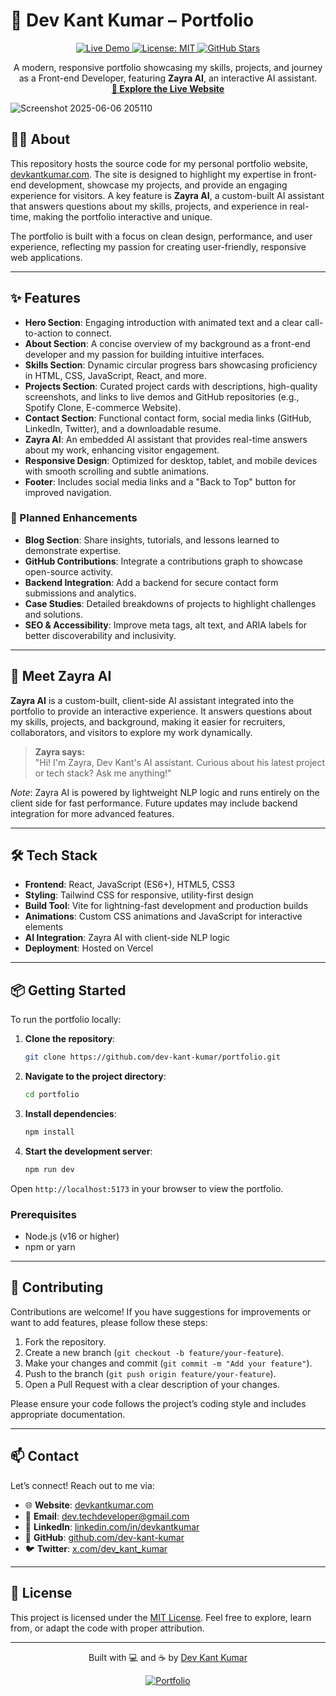 # 💼 Dev Kant Kumar – Portfolio

<p align="center">
  <a href="https://www.devkantkumar.com" target="_blank">
    <img src="https://img.shields.io/badge/Live_Demo-Visit_Now-1E90FF?style=for-the-badge&logo=vercel" alt="Live Demo" />
  </a>
  <a href="https://github.com/dev-kant-kumar/portfolio/blob/main/LICENSE">
    <img src="https://img.shields.io/badge/License-MIT-00CED1?style=for-the-badge" alt="License: MIT" />
  </a>
  <a href="https://github.com/dev-kant-kumar/portfolio">
    <img src="https://img.shields.io/github/stars/dev-kant-kumar/portfolio?style=social" alt="GitHub Stars" />
  </a>
</p>

<p align="center">
  A modern, responsive portfolio showcasing my skills, projects, and journey as a Front-end Developer, featuring <strong>Zayra AI</strong>, an interactive AI assistant.
  <br />
  <a href="https://www.devkantkumar.com" target="_blank"><strong>🔗 Explore the Live Website</strong></a>
</p>

![Screenshot 2025-06-06 205110](https://github.com/user-attachments/assets/64846762-02bb-4ebd-b228-4d6892c8410e)


## 🧑‍💻 About

This repository hosts the source code for my personal portfolio website, [devkantkumar.com](https://www.devkantkumar.com). The site is designed to highlight my expertise in front-end development, showcase my projects, and provide an engaging experience for visitors. A key feature is **Zayra AI**, a custom-built AI assistant that answers questions about my skills, projects, and experience in real-time, making the portfolio interactive and unique.

The portfolio is built with a focus on clean design, performance, and user experience, reflecting my passion for creating user-friendly, responsive web applications.

---

## ✨ Features

- **Hero Section**: Engaging introduction with animated text and a clear call-to-action to connect.
- **About Section**: A concise overview of my background as a front-end developer and my passion for building intuitive interfaces.
- **Skills Section**: Dynamic circular progress bars showcasing proficiency in HTML, CSS, JavaScript, React, and more.
- **Projects Section**: Curated project cards with descriptions, high-quality screenshots, and links to live demos and GitHub repositories (e.g., Spotify Clone, E-commerce Website).
- **Contact Section**: Functional contact form, social media links (GitHub, LinkedIn, Twitter), and a downloadable resume.
- **Zayra AI**: An embedded AI assistant that provides real-time answers about my work, enhancing visitor engagement.
- **Responsive Design**: Optimized for desktop, tablet, and mobile devices with smooth scrolling and subtle animations.
- **Footer**: Includes social media links and a "Back to Top" button for improved navigation.

### 🚀 Planned Enhancements
- **Blog Section**: Share insights, tutorials, and lessons learned to demonstrate expertise.
- **GitHub Contributions**: Integrate a contributions graph to showcase open-source activity.
- **Backend Integration**: Add a backend for secure contact form submissions and analytics.
- **Case Studies**: Detailed breakdowns of projects to highlight challenges and solutions.
- **SEO & Accessibility**: Improve meta tags, alt text, and ARIA labels for better discoverability and inclusivity.

---

## 🧠 Meet Zayra AI

**Zayra AI** is a custom-built, client-side AI assistant integrated into the portfolio to provide an interactive experience. It answers questions about my skills, projects, and background, making it easier for recruiters, collaborators, and visitors to explore my work dynamically.

> **Zayra says:**  
> "Hi! I'm Zayra, Dev Kant's AI assistant. Curious about his latest project or tech stack? Ask me anything!"

*Note*: Zayra AI is powered by lightweight NLP logic and runs entirely on the client side for fast performance. Future updates may include backend integration for more advanced features.

---

## 🛠️ Tech Stack

- **Frontend**: React, JavaScript (ES6+), HTML5, CSS3
- **Styling**: Tailwind CSS for responsive, utility-first design
- **Build Tool**: Vite for lightning-fast development and production builds
- **Animations**: Custom CSS animations and JavaScript for interactive elements
- **AI Integration**: Zayra AI with client-side NLP logic
- **Deployment**: Hosted on Vercel

---

## 📦 Getting Started

To run the portfolio locally:

1. **Clone the repository**:
   ```bash
   git clone https://github.com/dev-kant-kumar/portfolio.git
   ```
2. **Navigate to the project directory**:
   ```bash
   cd portfolio
   ```
3. **Install dependencies**:
   ```bash
   npm install
   ```
4. **Start the development server**:
   ```bash
   npm run dev
   ```

Open `http://localhost:5173` in your browser to view the portfolio.

### Prerequisites
- Node.js (v16 or higher)
- npm or yarn

---

## 🤝 Contributing

Contributions are welcome! If you have suggestions for improvements or want to add features, please follow these steps:

1. Fork the repository.
2. Create a new branch (`git checkout -b feature/your-feature`).
3. Make your changes and commit (`git commit -m "Add your feature"`).
4. Push to the branch (`git push origin feature/your-feature`).
5. Open a Pull Request with a clear description of your changes.

Please ensure your code follows the project’s coding style and includes appropriate documentation.

---

## 📫 Contact

Let’s connect! Reach out to me via:

- 🌐 **Website**: [devkantkumar.com](https://www.devkantkumar.com)
- 📧 **Email**: [ dev.techdeveloper@gmail.com](mailto:dev.techdeveloper@gmail.com)
- 💼 **LinkedIn**: [linkedin.com/in/devkantkumar](https://www.linkedin.com/in/devkantkumar)
- 🧠 **GitHub**: [github.com/dev-kant-kumar](https://github.com/dev-kant-kumar)
- 🐦 **Twitter**: [x.com/dev_kant_kumar](https://x.com/dev_kant_kumar)


---

## 📌 License

This project is licensed under the [MIT License](./LICENSE). Feel free to explore, learn from, or adapt the code with proper attribution.

---

<p align="center">
  Built with 💻 and ☕ by <a href="https://www.devkantkumar.com">Dev Kant Kumar</a>
</p>

<p align="center">
  <a href="https://www.devkantkumar.com">
    <img src="https://img.shields.io/badge/Portfolio-Dev_Kant_Kumar-1E90FF?style=flat-square&logo=react" alt="Portfolio" />
  </a>
</p>
